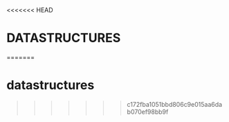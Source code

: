 <<<<<<< HEAD
# DATASTRUCTURES
=======
# datastructures
>>>>>>> c172fba1051bbd806c9e015aa6dab070ef98bb9f
